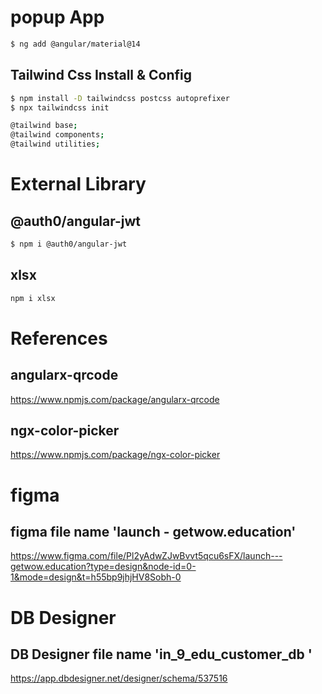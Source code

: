# popup App

```bash
$ ng add @angular/material@14

```
## Tailwind Css Install & Config
```bash
$ npm install -D tailwindcss postcss autoprefixer
$ npx tailwindcss init

@tailwind base;
@tailwind components;
@tailwind utilities;
```
# External Library
## @auth0/angular-jwt
```bash
$ npm i @auth0/angular-jwt

```
## xlsx
```bash
npm i xlsx
```

# References
## angularx-qrcode 
https://www.npmjs.com/package/angularx-qrcode
## ngx-color-picker
https://www.npmjs.com/package/ngx-color-picker

# figma 
## figma file name 'launch - getwow.education'
https://www.figma.com/file/Pl2yAdwZJwBvvt5qcu6sFX/launch---getwow.education?type=design&node-id=0-1&mode=design&t=h55bp9jhjHV8Sobh-0

# DB Designer 
## DB Designer file name 'in_9_edu_customer_db '
https://app.dbdesigner.net/designer/schema/537516

